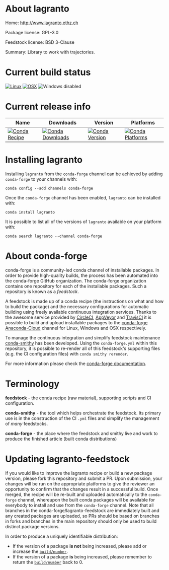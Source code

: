 About lagranto
==============

Home: http://www.lagranto.ethz.ch

Package license: GPL-3.0

Feedstock license: BSD 3-Clause

Summary: Library to work with trajectories.



Current build status
====================

[![Linux](https://img.shields.io/circleci/project/github/conda-forge/lagranto-feedstock/master.svg?label=Linux)](https://circleci.com/gh/conda-forge/lagranto-feedstock)
[![OSX](https://img.shields.io/travis/conda-forge/lagranto-feedstock/master.svg?label=macOS)](https://travis-ci.org/conda-forge/lagranto-feedstock)
![Windows disabled](https://img.shields.io/badge/Windows-disabled-lightgrey.svg)

Current release info
====================

| Name | Downloads | Version | Platforms |
| --- | --- | --- | --- |
| [![Conda Recipe](https://img.shields.io/badge/recipe-lagranto-green.svg)](https://anaconda.org/conda-forge/lagranto) | [![Conda Downloads](https://img.shields.io/conda/dn/conda-forge/lagranto.svg)](https://anaconda.org/conda-forge/lagranto) | [![Conda Version](https://img.shields.io/conda/vn/conda-forge/lagranto.svg)](https://anaconda.org/conda-forge/lagranto) | [![Conda Platforms](https://img.shields.io/conda/pn/conda-forge/lagranto.svg)](https://anaconda.org/conda-forge/lagranto) |

Installing lagranto
===================

Installing `lagranto` from the `conda-forge` channel can be achieved by adding `conda-forge` to your channels with:

```
conda config --add channels conda-forge
```

Once the `conda-forge` channel has been enabled, `lagranto` can be installed with:

```
conda install lagranto
```

It is possible to list all of the versions of `lagranto` available on your platform with:

```
conda search lagranto --channel conda-forge
```


About conda-forge
=================

conda-forge is a community-led conda channel of installable packages.
In order to provide high-quality builds, the process has been automated into the
conda-forge GitHub organization. The conda-forge organization contains one repository
for each of the installable packages. Such a repository is known as a *feedstock*.

A feedstock is made up of a conda recipe (the instructions on what and how to build
the package) and the necessary configurations for automatic building using freely
available continuous integration services. Thanks to the awesome service provided by
[CircleCI](https://circleci.com/), [AppVeyor](https://www.appveyor.com/)
and [TravisCI](https://travis-ci.org/) it is possible to build and upload installable
packages to the [conda-forge](https://anaconda.org/conda-forge)
[Anaconda-Cloud](https://anaconda.org/) channel for Linux, Windows and OSX respectively.

To manage the continuous integration and simplify feedstock maintenance
[conda-smithy](https://github.com/conda-forge/conda-smithy) has been developed.
Using the ``conda-forge.yml`` within this repository, it is possible to re-render all of
this feedstock's supporting files (e.g. the CI configuration files) with ``conda smithy rerender``.

For more information please check the [conda-forge documentation](https://conda-forge.org/docs/).

Terminology
===========

**feedstock** - the conda recipe (raw material), supporting scripts and CI configuration.

**conda-smithy** - the tool which helps orchestrate the feedstock.
                   Its primary use is in the construction of the CI ``.yml`` files
                   and simplify the management of *many* feedstocks.

**conda-forge** - the place where the feedstock and smithy live and work to
                  produce the finished article (built conda distributions)


Updating lagranto-feedstock
===========================

If you would like to improve the lagranto recipe or build a new
package version, please fork this repository and submit a PR. Upon submission,
your changes will be run on the appropriate platforms to give the reviewer an
opportunity to confirm that the changes result in a successful build. Once
merged, the recipe will be re-built and uploaded automatically to the
`conda-forge` channel, whereupon the built conda packages will be available for
everybody to install and use from the `conda-forge` channel.
Note that all branches in the conda-forge/lagranto-feedstock are
immediately built and any created packages are uploaded, so PRs should be based
on branches in forks and branches in the main repository should only be used to
build distinct package versions.

In order to produce a uniquely identifiable distribution:
 * If the version of a package **is not** being increased, please add or increase
   the [``build/number``](https://conda.io/docs/user-guide/tasks/build-packages/define-metadata.html#build-number-and-string).
 * If the version of a package **is** being increased, please remember to return
   the [``build/number``](https://conda.io/docs/user-guide/tasks/build-packages/define-metadata.html#build-number-and-string)
   back to 0.
